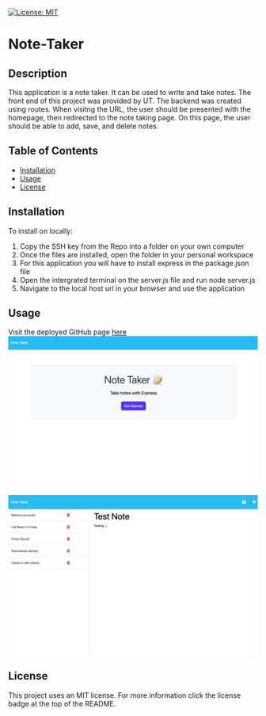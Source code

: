 [![License: MIT](https://img.shields.io/badge/License-MIT-yellow.svg)](https://opensource.org/licenses/MIT)
# Note-Taker
## Description 
This application is a note taker. It can be used to write and take notes. The front end of this project was provided by UT. The backend was created using routes. When visitng the URL, the user should be presented with the homepage, then redirected to the note taking page. On this page, the user should be able to add, save, and delete notes. 
## Table of Contents
- [Installation](#installation)
- [Usage](#usage)
- [License](#license)
## Installation
To install on locally:
1. Copy the SSH key from the Repo into a folder on your own computer
2. Once the files are installed, open the folder in your personal workspace
3. For this application you will have to install express in the package.json file
4. Open the intergrated terminal on the server.js file and run node server.js
5. Navigate to the local host url in your browser and use the application

## Usage
Visit the deployed GitHub page [here](https://uta-challenge-11.herokuapp.com/notes) 
![Home Page](./public/assets/sc1.png)
![Notes Page](./public/assets/sc2.png)
## License
This project uses an MIT license. For more information click the license badge at the top of the README.
